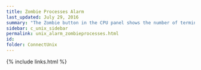 ```yaml
---
title: ﻿Zombie Processes Alarm
last_updated: July 29, 2016
summary: "The Zombie button in the CPU panel shows the number of terminated child processes that have not been acknowledged by their parent process. A high level of zombie processes is indicative of the presence of an inferior program, or an entry in /etc/inittab (or equivalent) preventing init from completing its startup sequence."
sidebar: c_unix_sidebar
permalink: unix_alarm_zombieprocesses.html
id:
folder: ConnectUnix
---
```





{% include links.html %}
